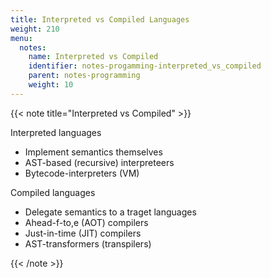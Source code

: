 ```yaml
---
title: Interpreted vs Compiled Languages
weight: 210
menu:
  notes:
    name: Interpreted vs Compiled
    identifier: notes-progamming-interpreted_vs_compiled
    parent: notes-programming
    weight: 10
---
```


{{< note title="Interpreted vs Compiled" >}}

Interpreted languages
- Implement semantics themselves
- AST-based (recursive) interpreteers
- Bytecode-interpreters (VM)

Compiled languages
- Delegate semantics to a traget languages
- Ahead-f-to,e (AOT) compilers
- Just-in-time (JIT) compilers
- AST-transformers (transpilers)

{{< /note >}}
